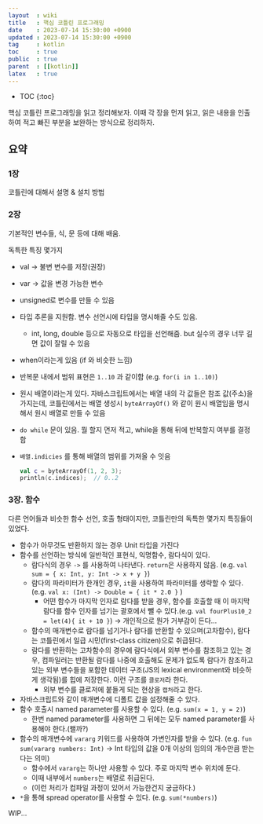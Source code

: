 ```yaml
---
layout  : wiki
title   : 핵심 코틀린 프로그래밍
date    : 2023-07-14 15:30:00 +0900
updated : 2023-07-14 15:30:00 +0900
tag     : kotlin
toc     : true
public  : true
parent  : [[kotlin]]
latex   : true
---
```


* TOC
{:toc}

핵심 코틀린 프로그래밍을 읽고 정리해보자.
이때 각 장을 먼저 읽고, 읽은 내용을 인출하여 적고 빠진 부분을 보완하는 방식으로 정리하자.

## 요약

### 1장

코틀린에 대해서 설명 & 설치 방법

### 2장

기본적인 변수들, 식, 문 등에 대해 배움.

독특한 특징 몇가지

- val → 불변 변수를 저장(권장)
- var → 값을 변경 가능한 변수
- unsigned로 변수를 만들 수 있음
- 타입 추론을 지원함. 변수 선언시에 타입을 명시해줄 수도 있음.
    - int, long, double 등으로 자동으로 타입을 선언해줌. but 실수의 경우 너무 길면 값이 잘릴 수 있음
- when이라는게 있음 (if 와 비슷한 느낌)
- 반복문 내에서 범위 표현은 `1..10` 과 같이함 (e.g. `for(i in 1..10)`)
- 원시 배열이라는게 있다. 자바스크립트에서는 배열 내의 각 값들은 참조 값(주소)을 가지는데, 코틀린에서는 배열 생성시 `byteArrayOf()` 와 같이 원시 배열임을 명시해서 원시 배열로 만들 수 있음
- `do while` 문이 있음. 뭘 할지 먼저 적고, while을 통해 뒤에 반복할지 여부를 결정함
- `배열.indicies` 를 통해 배열의 범위를 가져올 수 잇음

  ```kotlin
  val c = byteArrayOf(1, 2, 3);
  println(c.indices);  // 0..2
  ```

### 3장. 함수

다른 언어들과 비슷한 함수 선언, 호출 형태이지만, 코틀린만의 독특한 몇가지 특징들이 있었다.

- 함수가 아무것도 반환하지 않는 경우 Unit 타입을 가진다
- 함수를 선언하는 방식에 일반적인 표현식, 익명함수, 람다식이 있다.
  - 람다식의 경우 `->` 를 사용하여 나타낸다. `return`은 사용하지 않음. (e.g. `val sum = { x: Int, y: Int -> x + y }`)
  - 람다의 파라미터가 한개인 경우, `it`을 사용하여 파라미터를 생략할 수 있다. (e.g. `val x: (Int) -> Double = { it * 2.0 }` )
    - 어떤 함수가 마지막 인자로 람다를 받을 경우, 함수를 호출할 때 이 마지막 람다를 함수 인자를 넘기는 괄호에서 뺄 수 있다.(e.g. `val fourPlus10_2 = let(4){ it + 10 }`) -> 개인적으로 뭔가 거부감이 든다...
  - 함수의 매개변수로 람다를 넘기거나 람다를 반환할 수 있으며(고차함수), 람다는 코틀린에서 일급 시민(first-class citizen)으로 취급된다.
  - 람다를 반환하는 고차함수의 경우에 람다식에서 외부 변수를 참조하고 있는 경우, 컴파일러는 반환될 람다를 나중에 호출해도 문제가 없도록 람다가 참조하고 있는 외부 변수들을 포함한 데이터 구조(JS의 lexical environment와 비슷하게 생각됨)를 힙에 저장한다. 이런 구조를 `클로저`라 한다.
    - 외부 변수를 클로저에 붙들게 되는 현상을 `캡처`라고 한다.
- 자바스크립트와 같이 매개변수에 디폴트 값을 설정해줄 수 있다.
- 함수 호출시 named parameter를 사용할 수 있다. (e.g. `sum(x = 1, y = 2)`)
  - 한번 named parameter를 사용하면 그 뒤에는 모두 named parameter를 사용해야 한다.(왤까?)
- 함수의 매개변수에 `vararg` 키워드를 사용하여 가변인자를 받을 수 있다. (e.g. `fun sum(vararg numbers: Int)` -> Int 타입의 값을 0개 이상의 임의의 개수만큼 받는다는 의미)
  - 함수에서 `vararg`는 하나만 사용할 수 있다. 주로 마지막 변수 위치에 둔다.
  - 이때 내부에서 `numbers`는 배열로 취급된다.
  - (이런 처리가 컴파일 과정이 있어서 가능한건지 궁금하다.)
- `*`을 통해 spread operator를 사용할 수 있다. (e.g. `sum(*numbers)`)

WIP...
